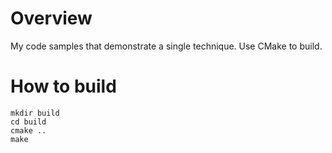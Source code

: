 # Overview
My code samples that demonstrate a single technique. Use CMake to
build.

# How to build
```
mkdir build
cd build
cmake ..
make
```

